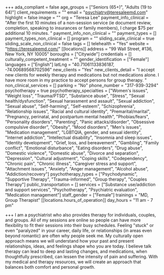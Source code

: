 +++
ada_compliant = false
age_groups = ["Seniors (65+)", "Adults (19 to 64)"]
client_requirements = ""
email = "psychiatry@teresaleemd.com"
highlight = false
image = ""
org = "Teresa Lee"
payment_info_clinical = "After the first 10 minutes of a non-session service (ie document review, completion, speaking to insurances or family members), I charge $75 per additional 10 minutes. "
payment_info_non_clinical = ""
payment_types = []
payment_types_non_clinical = []
program = ""
sliding_scale_clinical = true
sliding_scale_non_clinical = false
tags = []
telehealth = "Yes"
website = "https://teresaleemd.com/"
[[locations]]
address = "99 Wall Street, #136, New York, NY 10005"
boroughs = ["Citywide"]
credentials = []
culturally_competent_treatment = ""
gender_identification = ["Female"]
languages = ["English"]
latLng = "40.71061133836187, -74.00689568702596"
new_clients = "Yes"
new_clients_detail = "I accept new clients for weekly therapy and medications but not medications alone. I have more room in my practice to accept persons for group therapy. "
non_clinical_services = []
parking = "No"
phone_number = "317-939-3294"
psychotherapy = true
psychotherapy_specialties = ["Women's issues", "Weight loss", "Trauma/PTSD", "Substance abuse", "Stress", "Sexual health/dysfunction", "Sexual harassment and assault", "Sexual addiction", "Sexual abuse", "Self-harming", "Self-esteem", "Schizophrenia", "Relationship issues", "Racial and cultural identity", "Premarital/marital", "Pregnancy, perinatal, and postpartum mental health", "Phobias/fears", "Personality disorders", "Parenting", "Panic attacks/disorder", "Obsessive compulsive disorder", "Obesity", "Mood disorders", "Men's issues", "Medication management", "LGBTQIA, gender, and sexual identity", "Internet addiction", "Intellectual disability", "Insomnia and sleep issues", "Identity development", "Grief, loss, and bereavement", "Gambling", "Family conflict", "Emotional disturbance", "Eating disorders", "Drug abuse", "Domestic violence", "Domestic abuse", "Divorce and separation", "Depression", "Cultural adjustment", "Coping skills", "Codependency", "Chronic pain", "Chronic illness", "Caregiver stress and support", "Attachment issues", "Anxiety", "Anger management", "Alcohol abuse", "Addiction/recovery"]
psychotherapy_types = ["Psychodynamic", "Supportive Therapy", "Trauma-informed", "Group therapy", "Couples Therapy"]
public_transportation = []
services = ["Substance use/addiction and support services", "Psychotherapy", "Psychiatric evaluation", "Medication management"]
staff_gender = ["Female"]
trainings = "MD, Group Therapist"
[[locations.hours_of_operation]]
day_hours = "11 am - 7 pm"

+++
I am a psychiatrist who also provides therapy for individuals, couples, and groups. All of my sessions are online so people can have more flexibility to fit their sessions into their busy schedules. Feeling "stuck" or even "paralyzed" in your career, daily life, or relationships (in areas even beyond romantic) are often why people seek me. My culturally open approach means we will understand how your past and present relationships, ideas, and feelings shape who you are today. I believe talk therapy can lead to deep and lasting changes, and medications, when thoughtfully prescribed, can lessen the intensity of pain and suffering. With my medical and therapy resources, we will create an approach that balances both comfort and personal growth.